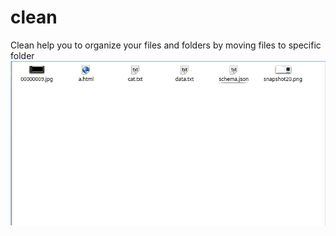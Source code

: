 # clean
Clean help you to organize your files and folders by moving files to specific folder
![alt tag](https://raw.githubusercontent.com/devlifex/clean/master/image/sample.gif)
